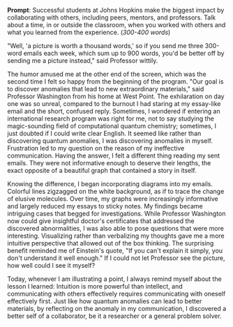 __Prompt__: Successful students at Johns Hopkins make the biggest impact by collaborating with others, including peers, mentors, and professors. Talk about a time, in or outside the classroom, when you worked with others and what you learned from the experience. (_300-400 words_)

"Well, 'a picture is worth a thousand words,' so if you send me three 300-word emails each week, which sum up to 900 words, you'd be better off by sending me a picture instead," said Professor wittily.

The humor amused me at the other end of the screen, which was the second time I felt so happy from the beginning of the program. "Our goal is to discover anomalies that lead to new extraordinary materials," said Professor Washington from his home at West Point. The exhilaration on day one was so unreal, compared to the burnout I had staring at my essay-like email and the short, confused reply. Sometimes, I wondered if entering an international research program was right for me, not to say studying the magic-sounding field of computational quantum chemistry; sometimes, I just doubted if I could write clear English. It seemed like rather than discovering quantum anomalies, I was discovering anomalies in myself. Frustration led to my question on the reason of my ineffective communication. Having the answer, I felt a different thing reading my sent emails. They were not informative enough to deserve their lengths, the exact opposite of a beautiful graph that contained a story in itself.

Knowing the difference, I began incorporating diagrams into my emails. Colorful lines zigzagged on the white background, as if to trace the change of elusive molecules. Over time, my graphs were increasingly informative and largely reduced my essays to sticky notes. My findings became intriguing cases that begged for investigations. While Professor Washington now could give insightful doctor's certificates that addressed the discovered abnormalities, I was also able to pose questions that were more interesting. Visualizing rather than verbalizing my thoughts gave me a more intuitive perspective that allowed out of the box thinking. The surprising benefit reminded me of Einstein's quote, "If you can't explain it simply, you don't understand it well enough." If I could not let Professor see the picture, how well could I see it myself?

Today, whenever I am illustrating a point, I always remind myself about the lesson I learned: Intuition is more powerful than intellect, and communicating with others effectively requires communicating with oneself effectively first. Just like how quantum anomalies can lead to better materials, by reflecting on the anomaly in my communication, I discovered a better self of a collaborator, be it a researcher or a general problem solver.